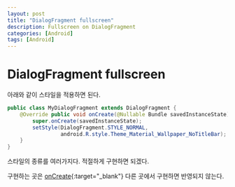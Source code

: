 ```yaml
---
layout: post
title: "DialogFragment fullscreen"
description: Fullscreen on DialogFragment
categories: [Android]
tags: [Android]
---
```


# DialogFragment fullscreen

아래와 같이 스타일을 적용하면 된다.

```java
public class MyDialogFragment extends DialogFragment {
	@Override public void onCreate(@Nullable Bundle savedInstanceState) {
    	super.onCreate(savedInstanceState);
    	setStyle(DialogFragment.STYLE_NORMAL, 
                 android.R.style.Theme_Material_Wallpaper_NoTitleBar);
	}
}
```

스타일의 종류를 여러가지다. 적절하게 구현하면 되겠다.

구현하는 곳은 [onCreate](https://developer.android.com/guide/components/fragments?hl=ko){:target="_blank"} 다른 곳에서 구현하면 반영되지 않는다.


